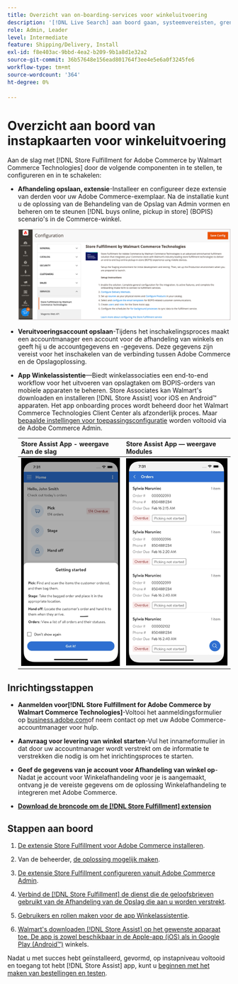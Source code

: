 ```yaml
---
title: Overzicht van on-boarding-services voor winkeluitvoering
description: '[!DNL Live Search] aan boord gaan, systeemvereisten, grenzen en beperkingen.'
role: Admin, Leader
level: Intermediate
feature: Shipping/Delivery, Install
exl-id: f8e403ac-9bbd-4ea2-b209-9b1a8d1e32a2
source-git-commit: 36b57648e156ead801764f3ee4e5e6a0f3245fe6
workflow-type: tm+mt
source-wordcount: '364'
ht-degree: 0%

---
```


# Overzicht aan boord van instapkaarten voor winkeluitvoering

Aan de slag met [!DNL Store Fulfillment for Adobe Commerce by Walmart Commerce Technologies] door de volgende componenten in te stellen, te configureren en in te schakelen:

- **Afhandeling opslaan, extensie**-Installeer en configureer deze extensie van derden voor uw Adobe Commerce-exemplaar. Na de installatie kunt u de oplossing van de Behandeling van de Opslag van Admin vormen en beheren om te steunen [!DNL buys online, pickup in store] (BOPIS) scenario&#39;s in de Commerce-winkel.

  ![[!DNL Store Fulfillment Service] configuratie in de beheerweergave](assets/store-fulfillment-admin-home.png)

- **Veruitvoeringsaccount opslaan**-Tijdens het inschakelingsproces maakt een accountmanager een account voor de afhandeling van winkels en geeft hij u de accountgegevens en -gegevens. Deze gegevens zijn vereist voor het inschakelen van de verbinding tussen Adobe Commerce en de Opslagoplossing.

- **App Winkelassistentie**—Biedt winkelassociaties een end-to-end workflow voor het uitvoeren van opslagtaken om BOPIS-orders van mobiele apparaten te beheren. Store Associates kan Walmart&#39;s downloaden en installeren [!DNL Store Assist] voor iOS en Android™ apparaten. Het app onboarding proces wordt beheerd door het Walmart Commerce Technologies Client Center als afzonderlijk proces. Maar [bepaalde instellingen voor toepassingsconfiguratie](user-setup.md) worden voltooid via de Adobe Commerce Admin.

  | Store Assist App - weergave Aan de slag | Store Assist App — weergave Modules |
  |-------------------------------------------------------------------------------------------------------------|-----------------------------------------------------------------------------------------------|
  | ![[!DNL Store Assist App Getting Started] weergave op mobiel apparaat](assets/store-assist-get-started-small.png) | ![[!DNL Store Assist App Orders view] op mobiel apparaat](assets/store-assist-orders-small.png) |

## Inrichtingsstappen

- **Aanmelden voor[!DNL Store Fulfillment for Adobe Commerce by Walmart Commerce Technologies]**-Voltooi het aanmeldingsformulier op [business.adobe.com](https://business.adobe.com/resources/store-fulfillment.html)of neem contact op met uw Adobe Commerce-accountmanager voor hulp.

- **Aanvraag voor levering van winkel starten**-Vul het innameformulier in dat door uw accountmanager wordt verstrekt om de informatie te verstrekken die nodig is om het inrichtingsproces te starten.

- **Geef de gegevens van je account voor Afhandeling van winkel op**-Nadat je account voor Winkelafhandeling voor je is aangemaakt, ontvang je de vereiste gegevens om de oplossing Winkelafhandeling te integreren met Adobe Commerce.

- **[Download de broncode om de [!DNL Store Fulfillment] extension](install.md)**

## Stappen aan boord

1. [De extensie Store Fulfillment voor Adobe Commerce installeren](install.md).

1. Van de beheerder, [de oplossing mogelijk maken](enable-general.md).

1. [De extensie Store Fulfillment configureren vanuit Adobe Commerce Admin](service-config-settings-overview.md).

1. [Verbind de [!DNL Store Fulfillment] de dienst die de geloofsbrieven gebruikt van de Afhandeling van de Opslag die aan u worden verstrekt](connect-set-up-service.md).

1. [Gebruikers en rollen maken voor de app Winkelassistentie](user-setup.md).

1. [Walmart&#39;s downloaden [!DNL Store Assist] op het gewenste apparaat toe. De app is zowel beschikbaar in de Apple-app (iOS) als in Google Play (Android™)](app-setup.md) winkels.

Nadat u met succes hebt geïnstalleerd, gevormd, op instapniveau voltooid en toegang tot hebt [!DNL Store Assist] app, kunt u [beginnen met het maken van bestellingen en testen](test-and-deploy.md).
